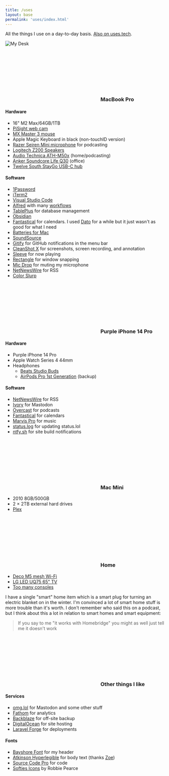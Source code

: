 ```yaml
---
title: /uses
layout: base
permalink: 'uses/index.html'
---
```


All the things I use on a day-to-day basis. [Also on uses.tech](https://uses.tech/).

![My Desk](https://rknightuk.s3.amazonaws.com/site/desk-2023.jpg)

<h3><svg class="icon"><use xlink:href="#maccy"></use></svg>MacBook Pro</h3>

#### Hardware

- 16" M2 Max/64GB/1TB
- [PiSight web cam](https://rknight.me/building-a-pisight/)
- [MX Master 3 mouse](https://www.logitech.com/en-gb/products/mice/mx-master-3s.910-006559.html)
- Apple Magic Keyboard in black (non-touchID version)
- [Razer Seiren Mini microphone](https://www.razer.com/gb-en/streaming-microphones/razer-seiren-mini) for podcasting
- [Logitech Z200 Speakers](https://www.logitech.com/en-gb/products/speakers/z200-multimedia-stereo-speakers.980-000812.html)
- [Audio Technica ATH-M50x](https://www.audio-technica.com/en-gb/ath-m50x) (home/podcasting)
- [Anker Soundcore Life Q30](https://uk.soundcore.com/products/a3028311) (office)
- [Twelve South StayGo USB-C hub](https://www.twelvesouth.com/products/staygo-usb-c-hub)

#### Software

- [1Password](https://1password.com)
- [iTerm2](https://iterm2.com/)
- [Visual Studio Code](https://code.visualstudio.com/)
- [Alfred](https://www.alfredapp.com/) with many [workflows](/alfred-workflows)
- [TablePlus](https://tableplus.com/) for database management
- [Obsidian](https://obsidian.md)
- [Fantastical](https://flexibits.com/fantastical) for calendars. I used [Dato](https://sindresorhus.com/dato) for a while but it just wasn't as good for what I need
- [Batteries for Mac](https://www.fadel.io/batteries)
- [SoundSource](https://rogueamoeba.com/soundsource/)
- [Gitify](https://www.gitify.io/) for GitHub notifications in the menu bar
- [CleanShot X](https://cleanshot.com) for screenshots, screen recording, and annotation
- [Sleeve](https://replay.software/sleeve) for now playing
- [Rectangle](https://rectangleapp.com/) for window snapping
- [Mic Drop](https://getmicdrop.com/) for muting my microphone
- [NetNewsWire](https://netnewswire.com/) for RSS
- [Color Slurp](https://colorslurp.com/)

<h3><svg class="icon"><use xlink:href="#iphone"></use></svg>Purple iPhone 14 Pro</h3>

#### Hardware

- Purple iPhone 14 Pro
- Apple Watch Series 4 44mm
- Headphones
    - [Beats Studio Buds](https://www.beatsbydre.com/uk/earbuds/studio-buds)
    - [AirPods Pro 1st Generation](https://support.apple.com/kb/SP811?locale=en_US) (backup)

#### Software

- [NetNewsWire](https://netnewswire.com/) for RSS
- [Ivory](https://tapbots.com/ivory/) for Mastodon
- [Overcast](https://overcast.fm/) for podcasts
- [Fantastical](https://flexibits.com/fantastical) for calendars
- [Marvis Pro](https://apps.apple.com/app/marvis-pro/id1447768809) for music
- [status.log](https://apps.apple.com/gb/app/status-log/id6444921793) for updating status.lol
- [ntfy.sh](https://ntfy.sh/) for site build notifications

<h3><svg class="icon"><use xlink:href="#macmini"></use></svg>Mac Mini</h3>

- 2010 8GB/500GB
- 2 × 2TB external hard drives
- [Plex](https://www.plex.tv/en-gb/)

<h3><svg class="icon"><use xlink:href="#home"></use></svg>Home</h3>

- [Deco M5 mesh Wi-Fi](https://www.tp-link.com/uk/home-networking/deco/deco-m5/#deco)
- [LG LED UQ75 65" TV](https://www.lg.com/uk/tvs/lg-65uq75006lf)
- [Too many consoles](/collections/games)

I have a single "smart" home item which is a smart plug for turning an electric blanket on in the winter. I'm convinced a lot of smart home stuff is more trouble than it's worth. I don't remember who said this on a podcast, but I think about this a lot in relation to smart homes and smart equipment:

> If you say to me "it works with Homebridge" you might as well just tell me it doesn't work

<h3><svg class="icon"><use xlink:href="#heart"></use></svg>Other things I like</h3>

#### Services

- [omg.lol](https://home.omg.lol/referred-by/robb) for Mastodon and some other stuff
- [Fathom](https://usefathom.com/ref/IXCLSF) for analytics
- [Backblaze](https://secure.backblaze.com/r/01gkf3) for off-site backup
- [DigitalOcean](https://www.digitalocean.com/?refcode=8e1d8283bd20) for site hosting
- [Laravel Forge](http://forge.laravel.com) for deployments

#### Fonts

- [Bayshore Font](https://www.myfonts.com/collections/bayshore-font-set-sail-studios) for my header
- [Atkinson Hyperlegible](https://brailleinstitute.org/freefont) for body text (thanks [Zoe](https://zoeaubert.me))
- [Source Code Pro](https://github.com/adobe-fonts/source-code-pro) for code
- [Softies Icons](https://www.robbiepearce.com/softies) by Robbie Pearce
